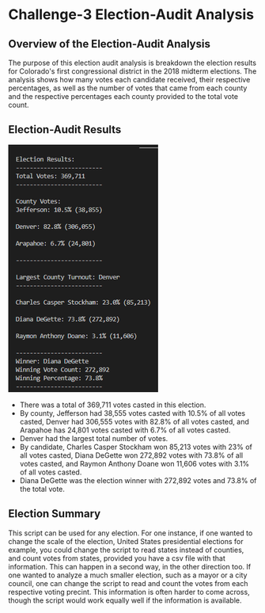 # Challenge-3 Election-Audit Analysis
## Overview of the Election-Audit Analysis
The purpose of this election audit analysis is breakdown the election results for Colorado's first congressional district in the 2018 midterm elections. The analysis shows how many votes each 
candidate received, their respective percentages, as well as the number of votes that came from each county and the respective percentages each county provided 
to the total vote count.
## Election-Audit Results
![This is an image](https://github.com/sandmanN7/Challenge-3/blob/main/Challenge/Resources/Election_Stats.png)
- There was a total of 369,711 votes casted in this election.
- By county, Jefferson had 38,555 votes casted with 10.5% of all votes casted, Denver had 306,555 votes with 82.8% of all votes casted, and Arapahoe has 24,801
votes casted with 6.7% of all votes casted.
- Denver had the largest total number of votes.
- By candidate, Charles Casper Stockham won 85,213 votes with 23% of all votes casted, Diana DeGette won 272,892 votes with 73.8% of all votes casted, and 
Raymon Anthony Doane won 11,606 votes with 3.1% of all votes casted.
- Diana DeGette was the election winner with 272,892 votes and 73.8% of the total vote.
## Election Summary
This script can be used for any election. For one instance, if one wanted to change the scale of the election, United States presidential elections for example, 
you could change the script to read states instead of counties, and count votes from states, provided you have a csv file with that information. This can happen in a second way,
in the other direction too. If one wanted to analyze a much smaller election, such as a mayor or a city council, one can change the script to read and count the votes from
each respective voting precint. This information is often harder to come across, though the script would work equally well if the information is available.
